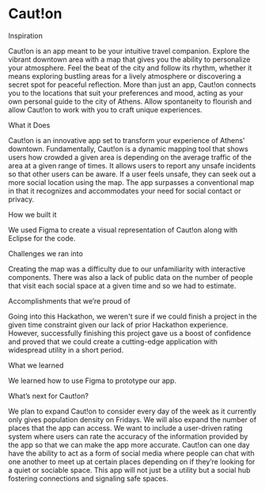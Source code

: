 # Caut!on

Inspiration

Caut!on is an app meant to be your intuitive travel companion. Explore the vibrant downtown area with a map that gives you the ability to personalize your atmosphere. Feel the beat of the city and follow its rhythm, whether it means exploring bustling areas for a lively atmosphere or discovering a secret spot for peaceful reflection. More than just an app, Caut!on connects you to the locations that suit your preferences and mood, acting as your own personal guide to the city of Athens. Allow spontaneity to flourish and allow Caut!on to work with you to craft unique experiences.

What it Does

Caut!on is an innovative app set to transform your experience of Athens' downtown. Fundamentally, Caut!on is a dynamic mapping tool that shows users how crowded a given area is depending on the average traffic of the area at a given range of times. It allows users to report any unsafe incidents so that other users can be aware. If a user feels unsafe, they can seek out a more social location using the map. The app surpasses a conventional map in that it recognizes and accommodates your need for social contact or privacy.

How we built it

We used Figma to create a visual representation of Caut!on along with Eclipse for the code.

Challenges we ran into

Creating the map was a difficulty due to our unfamiliarity with interactive components. 
There was also a lack of public data on the number of people that visit each social space at a given time and so we had to estimate. 

Accomplishments that we’re proud of

Going into this Hackathon, we weren't sure if we could finish a project in the given time constraint given our lack of prior Hackathon experience. However, successfully finishing this project gave us a boost of confidence and proved that we could create a cutting-edge application with widespread utility in a short period. 

What we learned

We learned how to use Figma to prototype our app.

What’s next for Caut!on?

We plan to expand Caut!on to consider every day of the week as it currently only gives population density on Fridays. We will also expand the number of places that the app can access. We want to include a user-driven rating system where users can rate the accuracy of the information provided by the app so that we can make the app more accurate. Caut!on can one day have the ability to act as a form of social media where people can chat with one another to meet up at certain places depending on if they’re looking for a quiet or sociable space. This app will not just be a utility but a social hub fostering connections and signaling safe spaces.
